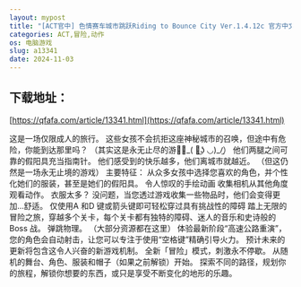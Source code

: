 ```yaml
---
layout: mypost
title: "[ACT官中] 色情赛车城市跳跃Riding to Bounce City Ver.1.4.12c 官方中文无修 870M 夸克"
categories: ACT,冒险,动作
os: 电脑游戏
slug: a13341
date: 2024-11-03
---
```


## 下载地址：

[https://qfafa.com/article/13341.html](https://qfafa.com/article/13341.html)

这是一场仅限成人的旅行。
这些女孩不会抗拒这座神秘城市的召唤，但途中有危险，你能到达那里吗？ （其实这是永无止尽的游戏̡\_( ◡͜ʖ ◡)\_/̫）
他们两腿之间可靠的假阳具充当指南针。 他们感受到的快乐越多，他们离城市就越近。 （但这仍然是一场永无止境的游戏）
主要特征：
从众多女孩中选择您喜欢的角色，并个性化她们的服装，甚​​至是她们的假阳具。
令人惊叹的手绘动画
收集相机从其他角度观看动作。
衣服太多？ 没问题，当您透过游戏收集一些物品时，他们会变得更加…舒适。
仅使用A 和D 键或箭头键即可轻松穿过具有挑战性的障碍
踏上无限的冒险之旅，穿越多个关卡，每个关卡都有独特的障碍、迷人的音乐和史诗般的Boss 战。
弹跳物理。 （大部分资源都在这里️）
体验最新阶段“高速公路重演”，您的角色会自动射击，让您可以专注于使用“空格键”精确引导火力。 预计未来的更新将包含这令人兴奋的新游戏机制。
全新「冒险」模式，刺激永不停歇。 从随机的舞台、角色、服装和帽子（如果之前解锁）开始。 探索不同的路径，规划你的旅程，解锁你想要的东西，或只是享受不断变化的地形的乐趣。
